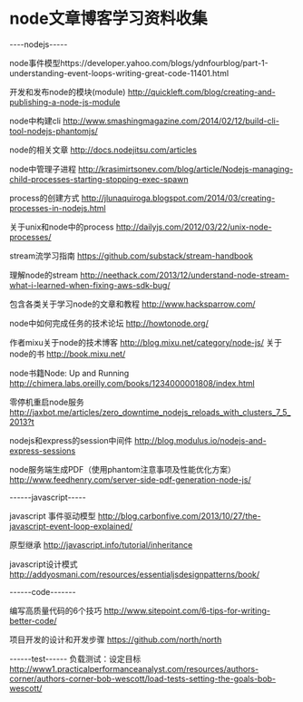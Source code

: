 node文章博客学习资料收集
==========

----nodejs-----

node事件模型https://developer.yahoo.com/blogs/ydnfourblog/part-1-understanding-event-loops-writing-great-code-11401.html

开发和发布node的模块(module)  http://quickleft.com/blog/creating-and-publishing-a-node-js-module

node中构建cli   http://www.smashingmagazine.com/2014/02/12/build-cli-tool-nodejs-phantomjs/

node的相关文章 http://docs.nodejitsu.com/articles

node中管理子进程 http://krasimirtsonev.com/blog/article/Nodejs-managing-child-processes-starting-stopping-exec-spawn

process的创建方式 http://jlunaquiroga.blogspot.com/2014/03/creating-processes-in-nodejs.html

关于unix和node中的process http://dailyjs.com/2012/03/22/unix-node-processes/

stream流学习指南 https://github.com/substack/stream-handbook

理解node的stream http://neethack.com/2013/12/understand-node-stream-what-i-learned-when-fixing-aws-sdk-bug/

包含各类关于学习node的文章和教程  http://www.hacksparrow.com/

node中如何完成任务的技术论坛   http://howtonode.org/

作者mixu关于node的技术博客  http://blog.mixu.net/category/node-js/
        关于node的书   http://book.mixu.net/

node书籍Node: Up and Running  http://chimera.labs.oreilly.com/books/1234000001808/index.html

零停机重启node服务  http://jaxbot.me/articles/zero_downtime_nodejs_reloads_with_clusters_7_5_2013?t

nodejs和express的session中间件  http://blog.modulus.io/nodejs-and-express-sessions

node服务端生成PDF（使用phantom注意事项及性能优化方案）   http://www.feedhenry.com/server-side-pdf-generation-node-js/


------javascript-----

javascript 事件驱动模型  http://blog.carbonfive.com/2013/10/27/the-javascript-event-loop-explained/

原型继承  http://javascript.info/tutorial/inheritance

javascript设计模式 http://addyosmani.com/resources/essentialjsdesignpatterns/book/


------code-------

编写高质量代码的6个技巧  http://www.sitepoint.com/6-tips-for-writing-better-code/

项目开发的设计和开发步骤   https://github.com/north/north


------test------
负载测试：设定目标  http://www1.practicalperformanceanalyst.com/resources/authors-corner/authors-corner-bob-wescott/load-tests-setting-the-goals-bob-wescott/
